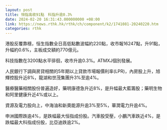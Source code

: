 ```yaml
---
layout: post
title: 恒指高收91點　科指升逾0.3%
date: 2024-02-20 16:31:43.000000000 +08:00
link: https://news.rthk.hk/rthk/ch/component/k2/1741081-20240220.htm
categories: rthk
---
```


港股反覆靠穩，恒生指數全日高低點數波幅約220點，收市報16247點，升91點，升幅約0.6%，主板成交額約770億元。

科技指數在3200點水平徘徊，收市升逾0.3%。ATMXJ個別發展。

人民銀行下調與房貸相關的5年期以上貸款市場報價利率(LPR)，內房股上升，旭輝控股升近8%，龍湖和世茂集團升3%至逾4%。

醫療醫藥相關股份普遍造好，藥明康德急升近8%，是升幅最大藍籌股；藥明生物和阿里健康升近4%或以上。

資源及電力股向上，中海油和新奧能源升逾3%至5%，華潤電力升逾4%。

申洲國際跌逾4%，是跌幅最大恒指成份股。汽車股受壓，小鵬汽車跌近4%，是跌幅最大科指成份股，比亞迪跌逾2%。
